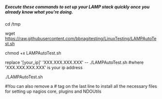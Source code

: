##### Execute these commands to set up your LAMP stack quickly once you already know what you're doing.

cd /tmp 

wget https://raw.githubusercontent.com/bbnagitesting/LinuxTesting/LAMPAutoTest.sh

chmod +x LAMPAutoTest.sh

replace '[your_ip]' 'XXX.XXX.XXX.XXX' -- ./LAMPAutoTest.sh #where 'XXX.XXX.XXX.XXX' is your ip address

./LAMPAutoTest.sh

#You can also remove a # tag on the last line to install all the necessary files for setting up nagios core, plugins and NDOUtils
